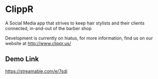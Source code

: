 # ClippR
A Social Media app that strives to keep hair stylists and their clients connected, in-and-out of the barber shop

Development is currently on hiatus, for more information, find us on our website at http://www.clippr.us/

## Demo Link

https://streamable.com/e/7sdi
